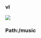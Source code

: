 ### vl

[![](https://www.herokucdn.com/deploy/button.png)](https://heroku.com/deploy?template=https://github.com/HHUYG676/dhujtftr.git)

### Path:/music